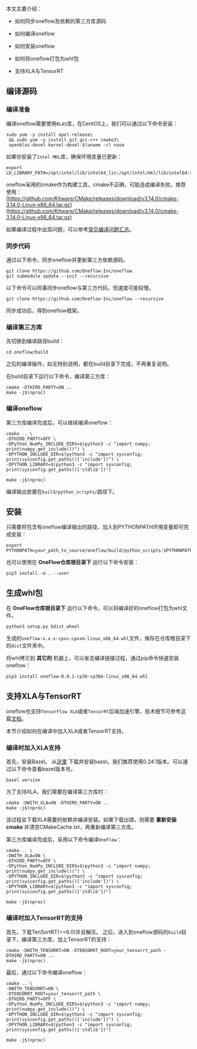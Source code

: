 

本文主要介绍：

* 如何同步oneflow及依赖的第三方库源码

* 如何编译oneflow

* 如何安装oneflow

* 如何将oneflow打包为whl包

* 支持XLA与TensorRT

## 编译源码

### 编译准备

编译oneflow需要使用`BLAS`库，在CentOS上，我们可以通过以下命令安装：

```shell
sudo yum -y install epel-release\
 && sudo yum -y install git gcc-c++ cmake3\
 openblas-devel kernel-devel-$(uname -r) nasm
```

如果你安装了`Intel MKL`库，确保环境变量已更新：

```shell
export LD_LIBRARY_PATH=/opt/intel/lib/intel64_lin:/opt/intel/mkl/lib/intel64:$LD_LIBRARY_PATH
```

oneflow采用的cmake作为构建工具，cmake不正确，可能造成编译失败。推荐使用： [https://github.com/Kitware/CMake/releases/download/v3.14.0/cmake-3.14.0-Linux-x86_64.tar.gz](https://github.com/Kitware/CMake/releases/download/v3.14.0/cmake-3.14.0-Linux-x86_64.tar.gz)

如果编译过程中出现问题，可以参考[常见编译问题汇总](troubleshooting.md)。

### 同步代码

通过以下命令，同步oneflow并更新第三方依赖源码。

```shell
git clone https://github.com/Oneflow-Inc/oneflow
git submodule update --init --recursive
```

以下命令可以同事同步oneflow与第三方代码，但速度可能较慢。
```shell
git clone https://github.com/Oneflow-Inc/oneflow --recursive
```


同步成功后，得到oneflow框架。

### 编译第三方库

先切换到编译路径build：

```shell
cd oneflow/build
```

之后的编译操作，如无特别说明，都在build目录下完成，不再重复说明。

在build目录下运行以下命令，编译第三方库：
```shell
cmake -DTHIRD_PARTY=ON .. 
make -j$(nproc)
```

### 编译oneflow

第三方库编译完成后，可以继续编译oneflow：

```shell
cmake .. \
-DTHIRD_PARTY=OFF \
-DPython_NumPy_INCLUDE_DIRS=$(python3 -c "import numpy; print(numpy.get_include())") \
-DPYTHON_INCLUDE_DIR=$(python3 -c "import sysconfig; print(sysconfig.get_paths()['include'])") \
-DPYTHON_LIBRARY=$(python3 -c "import sysconfig; print(sysconfig.get_paths()['stdlib'])")

make -j$(nproc)
```

编译输出放置在`build/python_scripts/`路径下。

## 安装

只需要将包含有oneflow编译输出的路径，加入到PYTHONPATH环境变量即可完成安装：
```shell
export PYTHONPATH=your_path_to_source/oneflow/build/python_scripts:$PYTHONPATH
```

也可以使用在 **OneFlow仓库根目录下** 运行以下命令安装：
```shell
pip3 install -e . --user
```

## 生成whl包

在  **OneFlow仓库根目录下** 运行以下命令，可以将编译好的oneflow打包为whl文件。

```shell
python3 setup.py bdist_wheel
```

生成的`oneflow-x.x.x-cpxx-cpxxm-linux_x86_64.whl`文件，保存在仓库根目录下的`dist`文件夹中。

将whl拷贝到 **其它的** 机器上，可以省去编译链接过程，通过pip命令快速安装oneflow：
```shell
pip3 install oneflow-0.0.1-cp36-cp36m-linux_x86_64.whl
```


## 支持XLA与TensorRT

oneflow也支持`TensorFlow XLA`或者`TensorRT`后端加速引擎。技术细节可参考这篇[文档](https://github.com/Oneflow-Inc/oneflow/blob/develop/oneflow/xrt/README.md)。

本节介绍如何在编译中加入XLA或者TensorRT支持。

### 编译时加入XLA支持

首先，安装Bazel。 从[这里](https://docs.bazel.build/versions/1.0.0/bazel-overview.html) 下载并安装bazel。我们推荐使用0.24.1版本。可以通过以下命令查看bazel版本号。

```shell
bazel version
```

为了支持XLA，我们需要在编译第三方库时：
```shell
cmake -DWITH_XLA=ON -DTHIRD_PARTY=ON ..
make -j$(nproc)
```

该过程会下载XLA需要的依赖并编译安装。如果下载出错，则需要 **重新安装cmake** 并清空CMakeCache.txt，再重新编译第三方库。

第三方库编译完成后，采用以下命令编译`OneFlow`：

```shell
cmake .. \
-DWITH_XLA=ON \
-DTHIRD_PARTY=OFF \
-DPython_NumPy_INCLUDE_DIRS=$(python3 -c "import numpy; print(numpy.get_include())") \
-DPYTHON_INCLUDE_DIR=$(python3 -c "import sysconfig; print(sysconfig.get_paths()['include'])") \
-DPYTHON_LIBRARY=$(python3 -c "import sysconfig; print(sysconfig.get_paths()['stdlib'])")

make -j$(nproc)
```

### 编译时加入TensorRT的支持

首先，下载TenSortRT(>=6.0)并且解压。 之后，进入到oneflow源码的`build`目录下，编译第三方库，加上TensorRT的支持：

```shell
cmake -DWITH_TENSORRT=ON -DTENSORRT_ROOT=your_tensorrt_path -DTHIRD_PARTY=ON ..
make -j$(nproc)
```

最后，通过以下命令编译oneflow：

```shell
cmake .. \
-DWITH_TENSORRT=ON \
-DTENSORRT_ROOT=your_tensorrt_path \
-DTHIRD_PARTY=OFF \
-DPython_NumPy_INCLUDE_DIRS=$(python3 -c "import numpy; print(numpy.get_include())") \
-DPYTHON_INCLUDE_DIR=$(python3 -c "import sysconfig; print(sysconfig.get_paths()['include'])") \
-DPYTHON_LIBRARY=$(python3 -c "import sysconfig; print(sysconfig.get_paths()['stdlib'])")

make -j$(nproc)
```

